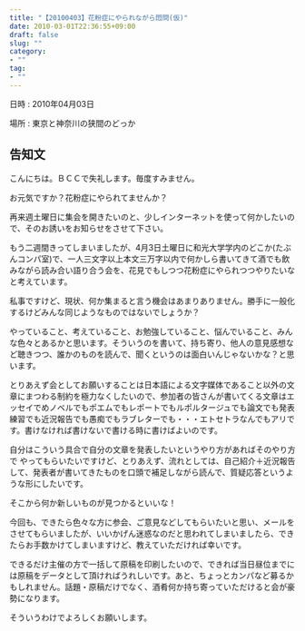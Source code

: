```yaml
---
title: "【20100403】花粉症にやられながら悶問(仮)"
date: 2010-03-01T22:36:55+09:00
draft: false
slug: ""
category:
- ""
tag:
- ""
---
```


日時
:   2010年04月03日

場所
:   東京と神奈川の狭間のどっか

告知文
----

こんにちは。ＢＣＣで失礼します。毎度すみません。

お元気ですか？花粉症にやられてませんか？

再来週土曜日に集会を開きたいのと、少しインターネットを使って何かしたいので、そのお誘いをお知らせをさせて下さい。

もう二週間きってしまいましたが、4月3日土曜日に和光大学学内のどこか(たぶんコンパ室)で、一人三文字以上本文三万字以内で何かしら書いてきて酒でも飲みながら読み合い語り合う会を、花見でもしつつ花粉症にやられつつやりたいなと考えています。

私事ですけど、現状、何か集まると言う機会はあまりありません。勝手に一般化するけどみんな同じようなものではないでしょうか？

やっていること、考えていること、お勉強していること、悩んでいること、みんな色々とあるかと思います。そういうのを書いて、持ち寄り、他人の意見感想など聴きつつ、誰かのものを読んで、聞くというのは面白いんじゃないかな？と思います。

とりあえず会としてお願いすることは日本語による文字媒体であること以外の文章にまつわる制約を極力なくしたいので、参加者の皆さんが書いてくる文章はエッセイでめノベルでもポエムでもレポートでもルポルタージュでも論文でも発表練習でも近況報告でも愚痴でもラブレターでも・・・エトセトラなんでもアリです。書けなければ書けないで書ける時に書けばよいのです。

自分はこういう具合で自分の文章を発表したいというやり方があればそのやり方で
やってもらいたいですけど、とりあえず、流れとしては、自己紹介＋近況報告して、発表者が書いてきたものを口頭で補足しながら読んで、質疑応答というような形にしたいです。

そこから何か新しいものが見つかるといいな！

今回も、できたら色々な方に参会、ご意見などしてもらいたいと思い、メールをさせてもらいましたが、いいかげん迷惑なのだと思われてしまいましたら、できたらお手数かけてしまいますけど、教えていただければ幸いです。

できるだけ主催の方で一括して原稿を印刷したいので、できれば当日昼位までには原稿をデータとして頂ければうれしいです。あと、ちょっとカンパなど募るかもしれません。話題・原稿だけでなく、酒肴何か持ち寄っていただけると会が豪勢になります。

そういうわけでよろしくお願いします。

